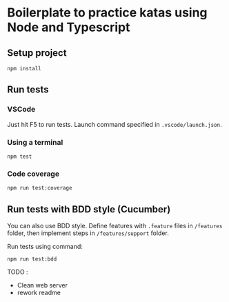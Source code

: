 # Boilerplate to practice katas using Node and Typescript

## Setup project

```
npm install
```

## Run tests

### VSCode

Just hit F5 to run tests. Launch command specified in `.vscode/launch.json`.

### Using a terminal

```
npm test
```

### Code coverage

```
npm run test:coverage
```

## Run tests with BDD style (Cucumber)

You can also use BDD style. Define features with `.feature` files in `/features` folder, then implement steps in `/features/support` folder.

Run tests using command:

```
npm run test:bdd
```

TODO :

- Clean web server
- rework readme
